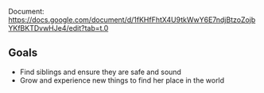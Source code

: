 Document: https://docs.google.com/document/d/1fKHfFhtX4U9tkWwY6E7ndjBtzoZojbYKfBKTDvwHJe4/edit?tab=t.0
## Goals
- Find siblings and ensure they are safe and sound
- Grow and experience new things to find her place in the world
